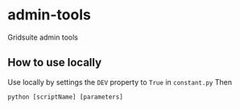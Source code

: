 # admin-tools
Gridsuite admin tools


## How to use locally
Use locally by settings the `DEV` property to `True` in `constant.py`
Then

```py
python [scriptName] [parameters]
```
